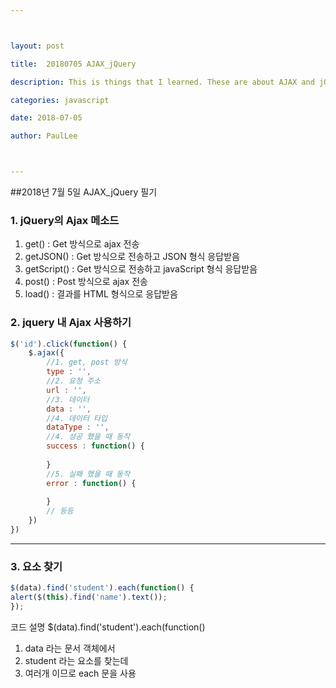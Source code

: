 ```yaml
---



layout: post

title:  20180705 AJAX_jQuery

description: This is things that I learned. These are about AJAX and jQuery.

categories: javascript

date: 2018-07-05

author: PaulLee



---
```




##2018년 7월 5일 AJAX_jQuery 필기



### 1. jQuery의 Ajax 메소드

1. get() : Get 방식으로 ajax 전송
2. getJSON() : Get 방식으로 전송하고 JSON 형식 응답받음
3. getScript() : Get 방식으로 전송하고 javaScript 형식 응답받음
4. post() : Post 방식으로 ajax 전송
5. load() : 결과를 HTML 형식으로 응답받음

### 2. jquery 내 Ajax 사용하기

```javascript
$('id').click(function() {
	$.ajax({
    	//1. get, post 방식
        type : '',
        //2. 요청 주소
        url : '',
        //3. 데이터
        data : '',
        //4. 데이터 타입
        dataType : '',
        //4. 성공 했을 때 동작
        success : function() {
        
        }
        //5. 실패 했을 때 동작
        error : function() {
        
        }
		// 등등
    })
})
```

***

### 3. 요소 찾기
```javascript
$(data).find('student').each(function() {
alert($(this).find('name').text());
});
```

코드 설명
$(data).find('student').each(function()
1. data 라는 문서 객체에서
2. student 라는 요소를 찾는데
3. 여러개 이므로 each 문을 사용



